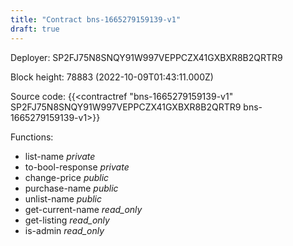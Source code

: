 ```yaml
---
title: "Contract bns-1665279159139-v1"
draft: true
---
```

Deployer: SP2FJ75N8SNQY91W997VEPPCZX41GXBXR8B2QRTR9


 



Block height: 78883 (2022-10-09T01:43:11.000Z)

Source code: {{<contractref "bns-1665279159139-v1" SP2FJ75N8SNQY91W997VEPPCZX41GXBXR8B2QRTR9 bns-1665279159139-v1>}}

Functions:

* list-name _private_
* to-bool-response _private_
* change-price _public_
* purchase-name _public_
* unlist-name _public_
* get-current-name _read_only_
* get-listing _read_only_
* is-admin _read_only_
